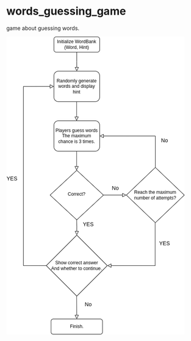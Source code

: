 # words_guessing_game
game about guessing words.


![Flowchart](Drawio/word_guessing_game.drawio.png)
